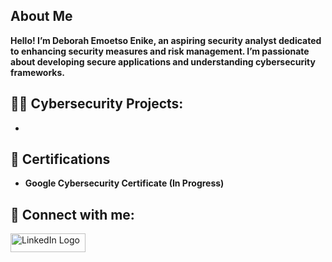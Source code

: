 <h2>About Me </h2>
<b> Hello! I’m Deborah Emoetso Enike, an aspiring security analyst dedicated to enhancing security measures and risk management. I’m passionate about developing secure applications and understanding cybersecurity frameworks.</b>

<h2>👨‍💻 Cybersecurity Projects:</h2>

- <b></b>

<h2>📄 Certifications</h2>

- <b>Google Cybersecurity Certificate (In Progress)</b>

<h2> 🤳 Connect with me:</h2>
<a href="https://www.linkedin.com/in/deborah-enike-32ab37230">
    <img src="https://upload.wikimedia.org/wikipedia/commons/0/01/LinkedIn_Logo.svg" alt="LinkedIn Logo" width="120" height="30"/>
</a>

